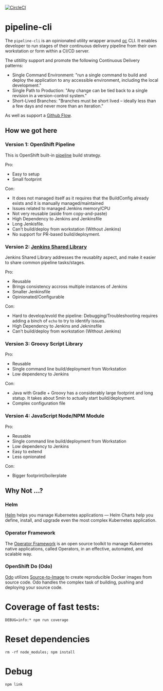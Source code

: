 [![CircleCI](https://circleci.com/gh/BCDevOps/pipeline-cli.svg?style=svg)](https://circleci.com/gh/BCDevOps/pipeline-cli)

# pipeline-cli

The `pipeline-cli` is an opinionated utility wrapper around [oc](https://docs.okd.io/3.11/cli_reference/index.html) CLI.
It enables developer to run stages of their continuous delivery pipeline from their own workstation or form within a CI/CD server.

The utitility support and promote the following Continuous Delivery patterns:
- Single Command Environment: "run a single command to build and deploy the application to any accessible environment, including the local development."
- Single Path to Production: "Any change can be tied back to a single revision in a version-control system."
- Short-Lived Branches: "Branches must be short lived – ideally less than a few days and never more than an iteration."

As well as support a [Github Flow](https://guides.github.com/introduction/flow/).

## How we got here

### Version 1: OpenShift Pipeline
This is OpenShift built-in [pipeline](https://docs.okd.io/3.11/dev_guide/openshift_pipeline.html) build strategy.

Pro:
- Easy to setup
- Small footprint

Con:
- It does not managed itself as it requires that the BuildConfig already exists and it is manually managed/maintained
- Issues related to managed Jenkins memory/CPU
- Not very reusable (aside from copy-and-paste)
- High Dependency to Jenkins and Jenkinsfile
- Long Jenkisfile.
- Can't build/deploy from workstation (Without Jenkins)
- No support for PR-based build/deployment.

### Version 2: [Jenkins Shared Library](https://jenkins.io/doc/book/pipeline/shared-libraries/)
Jenkins Shared Library addresses the reusablity aspect, and make it easier to share common pipeline tasks/stages.

Pro:
- Reusable
- Brings consistency accross multiple instances of Jenkins
- Smaller Jenkinsfile
- Opinionated/Configurable

Con:
- Hard to develop/evold the pipeline: Debugging/Troubleshooting requires adding a binch of `echo` to try to identify issues.
- High Dependency to Jenkins and Jekninsfile
- Can't build/deploy from workstation (Without Jenkins)

### Version 3: Groovy Script Library

Pro:
- Reusable
- Single command line build/deployment from Workstation
- Low dependency to Jenkins

Con:
- Java with Gradle + Groovy has a considerably large footprint and long statup. It takes about 5min to actually start build/deployment.
- Complex configuration file

### Version 4: JavaScript Node/NPM Module

Pro:
- Reusable
- Single command line build/deployment from Workstation
- Low dependency to Jenkins
- Easy to extend
- Less opnionated

Con:
- Bigger footprint/boilerplate

## Why Not ...?

### Helm
[Helm](https://helm.sh/) helps you manage Kubernetes applications — Helm Charts help you define, install, and upgrade even the most complex Kubernetes application.

### Operator Framework
The [Operator Framework](https://github.com/operator-framework) is an open source toolkit to manage Kubernetes native applications, called Operators, in an effective, automated, and scalable way.

### OpenShift Do (Odo)
[Odo](https://openshiftdo.org/) utilizes [Source-to-Image](https://github.com/openshift/source-to-image) to create reproducible Docker images from source code. Odo handles the complex task of building, pushing and deploying your source code.



# Coverage of fast tests:
```
DEBUG=info:* npm run coverage
```

# Reset dependencies
```
rm -rf node_modules; npm install
```

# Debug
```
npm link
```
